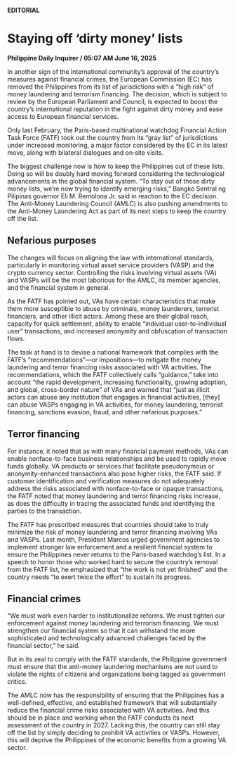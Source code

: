 **EDITORIAL**

# Staying off ‘dirty money’ lists

****Philippine Daily Inquirer / 05:07 AM June 16, 2025****

In another sign of the international community’s approval of the country’s measures against financial crimes, the European Commission (EC) has removed the Philippines from its list of jurisdictions with a “high risk” of money laundering and terrorism financing. The decision, which is subject to review by the European Parliament and Council, is expected to boost the country’s international reputation in the fight against dirty money and ease access to European financial services.

Only last February, the Paris-based multinational watchdog Financial Action Task Force (FATF) took out the country from its “gray list” of jurisdictions under increased monitoring, a major factor considered by the EC in its latest move, along with bilateral dialogues and on‑site visits.

The biggest challenge now is how to keep the Philippines out of these lists. Doing so will be doubly hard moving forward considering the technological advancements in the global financial system. “To stay out of those dirty money lists, we’re now trying to identify emerging risks,” Bangko Sentral ng Pilipinas governor Eli M. Remolona Jr. said in reaction to the EC decision. The Anti-Money Laundering Council (AMLC) is also pushing amendments to the Anti-Money Laundering Act as part of its next steps to keep the country off the list.

## Nefarious purposes

The changes will focus on aligning the law with international standards, particularly in monitoring virtual asset service providers (VASP) and the crypto currency sector. Controlling the risks involving virtual assets (VA) and VASPs will be the most laborious for the AMLC, its member agencies, and the financial system in general.

As the FATF has pointed out, VAs have certain characteristics that make them more susceptible to abuse by criminals, money launderers, terrorist financiers, and other illicit actors. Among these are their global reach, capacity for quick settlement, ability to enable “individual user-to-individual user” transactions, and increased anonymity and obfuscation of transaction flows.

The task at hand is to devise a national framework that complies with the FATF’s “recommendations”—or impositions—to mitigate the money laundering and terror financing risks associated with VA activities. The recommendations, which the FATF collectively calls “guidance,” take into account “the rapid development, increasing functionality, growing adoption, and global, cross-border nature” of VAs and warned that “just as illicit actors can abuse any institution that engages in financial activities, [they] can abuse VASPs engaging in VA activities, for money laundering, terrorist financing, sanctions evasion, fraud, and other nefarious purposes.”

## Terror financing

For instance, it noted that as with many financial payment methods, VAs can enable nonface-to-face business relationships and be used to rapidly move funds globally. VA products or services that facilitate pseudonymous or anonymity-enhanced transactions also pose higher risks, the FATF said. If customer identification and verification measures do not adequately address the risks associated with nonface-to-face or opaque transactions, the FATF noted that money laundering and terror financing risks increase, as does the difficulty in tracing the associated funds and identifying the parties to the transaction.

The FATF has prescribed measures that countries should take to truly minimize the risk of money laundering and terror financing involving VAs and VASPs. Last month, President Marcos urged government agencies to implement stronger law enforcement and a resilient financial system to ensure the Philippines never returns to the Paris-based watchdog’s list. In a speech to honor those who worked hard to secure the country’s removal from the FATF list, he emphasized that “the work is not yet finished” and the country needs “to exert twice the effort” to sustain its progress.

## Financial crimes

“We must work even harder to institutionalize reforms. We must tighten our enforcement against money laundering and terrorism financing. We must strengthen our financial system so that it can withstand the more sophisticated and technologically advanced challenges faced by the financial sector,” he said.

But in its zeal to comply with the FATF standards, the Philippine government must ensure that the anti-money laundering mechanisms are not used to violate the rights of citizens and organizations being tagged as government critics.

The AMLC now has the responsibility of ensuring that the Philippines has a well-defined, effective, and established framework that will substantially reduce the financial crime risks associated with VA activities. And this should be in place and working when the FATF conducts its next assessment of the country in 2027. Lacking this, the country can still stay off the list by simply deciding to prohibit VA activities or VASPs. However, this will deprive the Philippines of the economic benefits from a growing VA sector.